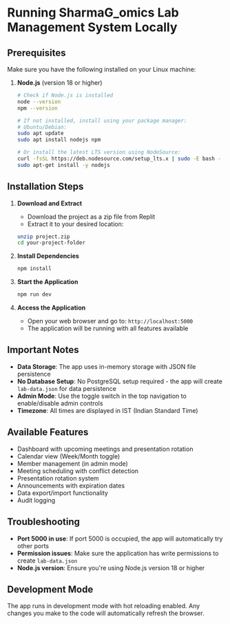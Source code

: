 # Running SharmaG_omics Lab Management System Locally

## Prerequisites

Make sure you have the following installed on your Linux machine:

1. **Node.js** (version 18 or higher)
   ```bash
   # Check if Node.js is installed
   node --version
   npm --version
   
   # If not installed, install using your package manager:
   # Ubuntu/Debian:
   sudo apt update
   sudo apt install nodejs npm
   
   # Or install the latest LTS version using NodeSource:
   curl -fsSL https://deb.nodesource.com/setup_lts.x | sudo -E bash -
   sudo apt-get install -y nodejs
   ```

## Installation Steps

1. **Download and Extract**
   - Download the project as a zip file from Replit
   - Extract it to your desired location:
   ```bash
   unzip project.zip
   cd your-project-folder
   ```

2. **Install Dependencies**
   ```bash
   npm install
   ```

3. **Start the Application**
   ```bash
   npm run dev
   ```

4. **Access the Application**
   - Open your web browser and go to: `http://localhost:5000`
   - The application will be running with all features available

## Important Notes

- **Data Storage**: The app uses in-memory storage with JSON file persistence
- **No Database Setup**: No PostgreSQL setup required - the app will create `lab-data.json` for data persistence
- **Admin Mode**: Use the toggle switch in the top navigation to enable/disable admin controls
- **Timezone**: All times are displayed in IST (Indian Standard Time)

## Available Features

- Dashboard with upcoming meetings and presentation rotation
- Calendar view (Week/Month toggle)
- Member management (in admin mode)
- Meeting scheduling with conflict detection
- Presentation rotation system
- Announcements with expiration dates
- Data export/import functionality
- Audit logging

## Troubleshooting

- **Port 5000 in use**: If port 5000 is occupied, the app will automatically try other ports
- **Permission issues**: Make sure the application has write permissions to create `lab-data.json`
- **Node.js version**: Ensure you're using Node.js version 18 or higher

## Development Mode

The app runs in development mode with hot reloading enabled. Any changes you make to the code will automatically refresh the browser.